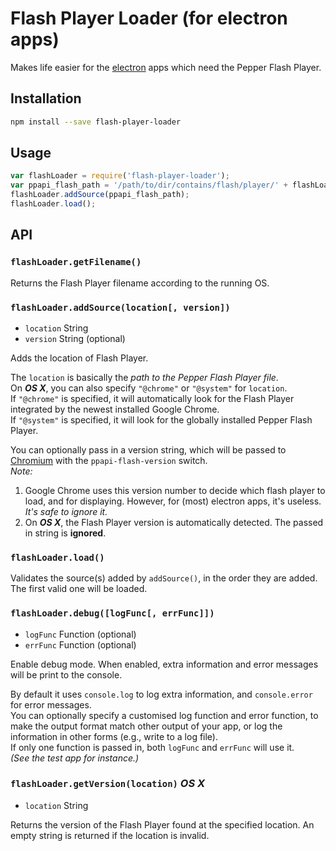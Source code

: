 # Flash Player Loader (for electron apps)

Makes life easier for the [electron](http://electron.atom.io/) apps
which need the Pepper Flash Player.

## Installation

```sh
npm install --save flash-player-loader
```

## Usage

```js
var flashLoader = require('flash-player-loader');
var ppapi_flash_path = '/path/to/dir/contains/flash/player/' + flashLoader.getFilename();
flashLoader.addSource(ppapi_flash_path);
flashLoader.load();
```

## API

### `flashLoader.getFilename()`

Returns the Flash Player filename according to the running OS.

### `flashLoader.addSource(location[, version])`

* `location` String
* `version` String (optional)

Adds the location of Flash Player.

The `location` is basically the _path to the Pepper Flash Player file_.  
On **_OS X_**, you can also specify `"@chrome"` or `"@system"` for `location`.   
If `"@chrome"` is specified, it will automatically look for the Flash Player
integrated by the newest installed Google Chrome.  
If `"@system"` is specified, it will look for the globally installed Pepper Flash Player.

You can optionally pass in a version string, which will be passed to
[Chromium](http://www.chromium.org) with the `ppapi-flash-version` switch.  
_Note:_  
1)  Google Chrome uses this version number to decide which flash player to load,
    and for displaying. However, for (most) electron apps, it's useless.
    *It's safe to ignore it.*  
2)  On **_OS X_**, the Flash Player version is automatically detected.
    The passed in string is **ignored**.

### `flashLoader.load()`

Validates the source(s) added by `addSource()`, in the order they are added.
The first valid one will be loaded.

### `flashLoader.debug([logFunc[, errFunc]])`

* `logFunc` Function (optional)
* `errFunc` Function (optional)

Enable debug mode.
When enabled, extra information and error messages will be print to the console.

By default it uses `console.log` to log extra information,
and `console.error` for error messages.  
You can optionally specify a customised log function and error function,
to make the output format match other output of your app,
or log the information in other forms (e.g., write to a log file).  
If only one function is passed in, both `logFunc` and `errFunc` will use it.  
_(See the test app for instance.)_

### `flashLoader.getVersion(location)` _OS X_

* `location` String

Returns the version of the Flash Player found at the specified location.
An empty string is returned if the location is invalid.
